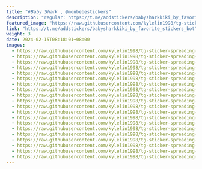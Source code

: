 ```yaml
---
title: "#𝘉𝘢𝘣𝘺 𝘚𝘩𝘢𝘳𝘬 , @monbebestickers"
description: "regular: https://t.me/addstickers/babysharkkiki_by_favorite_stickers_bot"
featured_image: "https://raw.githubusercontent.com/kylelin1998/tg-sticker-spreading-worldwide-images/main/img/7a7ff0fb-e768-4c6c-8274-e65b9db561b9.jpg"
link: "https://t.me/addstickers/babysharkkiki_by_favorite_stickers_bot"
weight: 3
date: 2024-02-15T08:18:01+08:00
images:
  - https://raw.githubusercontent.com/kylelin1998/tg-sticker-spreading-worldwide-images/main/img/7a7ff0fb-e768-4c6c-8274-e65b9db561b9.jpg
  - https://raw.githubusercontent.com/kylelin1998/tg-sticker-spreading-worldwide-images/main/img/b91a09be-fc52-4b9c-8948-471870d64a6b.jpg
  - https://raw.githubusercontent.com/kylelin1998/tg-sticker-spreading-worldwide-images/main/img/fc3d23b2-bd25-478a-824d-010572826062.jpg
  - https://raw.githubusercontent.com/kylelin1998/tg-sticker-spreading-worldwide-images/main/img/41b67292-b849-45ee-81cf-6241ed010466.jpg
  - https://raw.githubusercontent.com/kylelin1998/tg-sticker-spreading-worldwide-images/main/img/3f53b8c7-23fe-438f-9644-b5d0ca751c09.jpg
  - https://raw.githubusercontent.com/kylelin1998/tg-sticker-spreading-worldwide-images/main/img/adc75210-3e68-4d44-a6a5-b01681a7bf3d.jpg
  - https://raw.githubusercontent.com/kylelin1998/tg-sticker-spreading-worldwide-images/main/img/628ae5b0-4973-4df0-98b4-360e8cd83d98.jpg
  - https://raw.githubusercontent.com/kylelin1998/tg-sticker-spreading-worldwide-images/main/img/58230de0-22b9-4826-8f2e-febae8758673.jpg
  - https://raw.githubusercontent.com/kylelin1998/tg-sticker-spreading-worldwide-images/main/img/cd3b51e3-864f-42d8-b332-f7b8e503a066.jpg
  - https://raw.githubusercontent.com/kylelin1998/tg-sticker-spreading-worldwide-images/main/img/4e98d04e-444d-4bec-9e53-76e40c375d54.jpg
  - https://raw.githubusercontent.com/kylelin1998/tg-sticker-spreading-worldwide-images/main/img/fe8653c7-c881-4aa9-ad0b-eacc04407a28.jpg
  - https://raw.githubusercontent.com/kylelin1998/tg-sticker-spreading-worldwide-images/main/img/efcdb767-6f22-4b82-88c0-89fdf1dfb865.jpg
  - https://raw.githubusercontent.com/kylelin1998/tg-sticker-spreading-worldwide-images/main/img/6b942457-bec7-456b-9ef6-470916ba0afb.jpg
  - https://raw.githubusercontent.com/kylelin1998/tg-sticker-spreading-worldwide-images/main/img/97df5140-033b-4be0-b3b1-70de8ac3c153.jpg
  - https://raw.githubusercontent.com/kylelin1998/tg-sticker-spreading-worldwide-images/main/img/df870ae9-9576-4e48-b191-17a9ee9a6133.jpg
  - https://raw.githubusercontent.com/kylelin1998/tg-sticker-spreading-worldwide-images/main/img/2fe3c96e-1153-4a1d-810f-38ecef1691dd.jpg
  - https://raw.githubusercontent.com/kylelin1998/tg-sticker-spreading-worldwide-images/main/img/63900a6a-b1b8-4eb9-9cae-935018d4a94e.jpg
  - https://raw.githubusercontent.com/kylelin1998/tg-sticker-spreading-worldwide-images/main/img/fa933986-6ea2-4564-b8b3-52c0b6043f49.jpg
  - https://raw.githubusercontent.com/kylelin1998/tg-sticker-spreading-worldwide-images/main/img/4a0e2bcc-bd09-4a9a-a723-8caff73b14dc.jpg
  - https://raw.githubusercontent.com/kylelin1998/tg-sticker-spreading-worldwide-images/main/img/a94136c3-cfba-477f-b271-8c742dc4a142.jpg
---
```


